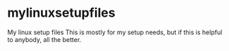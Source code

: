 # mylinuxsetupfiles
My linux setup files
This is mostly for my setup needs, but if this is helpful to anybody, all the better. 
